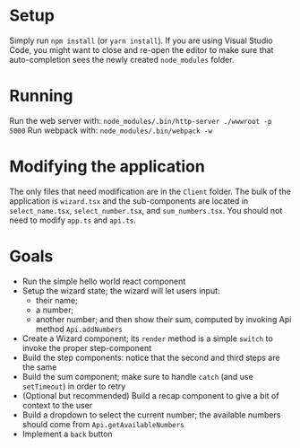 # Setup
Simply run ```npm install``` (or ```yarn install```). If you are using Visual Studio Code, you might want
to close and re-open the editor to make sure that auto-completion sees the newly created `node_modules`
folder.


# Running
Run the web server with: ```node_modules/.bin/http-server ./wwwroot -p 5000```
Run webpack with: ```node_modules/.bin/webpack -w```


# Modifying the application
The only files that need modification are in the `Client` folder. The bulk of the application is
`wizard.tsx` and the sub-components are located in `select_name.tsx`, `select_number.tsx`, and
`sum_numbers.tsx`. You should not need to modify `app.ts` and `api.ts`.


# Goals
* Run the simple hello world react component
* Setup the wizard state; the wizard will let users input:
  - their name;
  - a number;
  - another number;
  and then show their sum, computed by invoking Api method `Api.addNumbers`
* Create a Wizard component; its `render` method is a simple `switch` to invoke the proper step-component
* Build the step components: notice that the second and third steps are the same
* Build the sum component; make sure to handle `catch` (and use `setTimeout`) in order to retry
* (Optional but recommended) Build a recap component to give a bit of context to the user
* Build a dropdown to select the current number; the available numbers should come from `Api.getAvailableNumbers`
* Implement a `back` button

